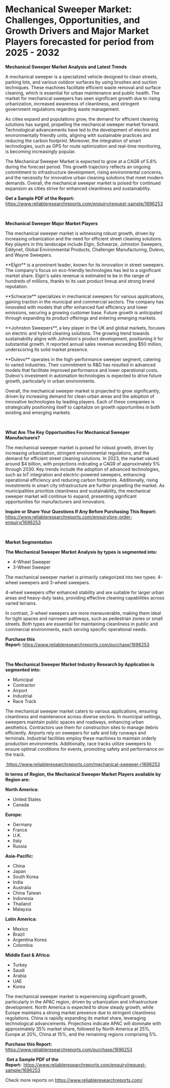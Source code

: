 <p><h1>Mechanical Sweeper Market: Challenges, Opportunities, and Growth Drivers and Major Market Players forecasted for period from 2025 - 2032</h1></p><p><strong>Mechanical Sweeper Market Analysis and Latest Trends</strong></p>
<p><p>A mechanical sweeper is a specialized vehicle designed to clean streets, parking lots, and various outdoor surfaces by using brushes and suction techniques. These machines facilitate efficient waste removal and surface cleaning, which is essential for urban maintenance and public health. The market for mechanical sweepers has seen significant growth due to rising urbanization, increased awareness of cleanliness, and stringent government regulations regarding waste management.</p><p>As cities expand and populations grow, the demand for efficient cleaning solutions has surged, propelling the mechanical sweeper market forward. Technological advancements have led to the development of electric and environmentally friendly units, aligning with sustainable practices and reducing the carbon footprint. Moreover, the integration of smart technologies, such as GPS for route optimization and real-time monitoring, is becoming increasingly popular.</p><p>The Mechanical Sweeper Market is expected to grow at a CAGR of 5.8% during the forecast period. This growth trajectory reflects an ongoing commitment to infrastructure development, rising environmental concerns, and the necessity for innovative urban cleaning solutions that meet modern demands. Overall, the mechanical sweeper market is poised for continued expansion as cities strive for enhanced cleanliness and sustainability.</p></p>
<p><strong>Get a Sample PDF of the Report:&nbsp;</strong> <a href="https://www.reliableresearchreports.com/enquiry/request-sample/1696253?utm_campaign=2278&utm_medium=2&utm_source=Github&utm_content=ia&utm_term=27032025&utm_id=mechanical-sweeper">https://www.reliableresearchreports.com/enquiry/request-sample/1696253</a></p>
<p>&nbsp;</p>
<p><strong>Mechanical Sweeper Major Market Players</strong></p>
<p><p>The mechanical sweeper market is witnessing robust growth, driven by increasing urbanization and the need for efficient street cleaning solutions. Key players in this landscape include Elgin, Schwarze, Johnston Sweepers, Eddynet, Global Environmental Products, Challenger Manufacturing, Dulevo, and Wayne Sweepers.</p><p>**Elgin** is a prominent leader, known for its innovation in street sweepers. The company's focus on eco-friendly technologies has led to a significant market share. Elgin's sales revenue is estimated to be in the range of hundreds of millions, thanks to its vast product lineup and strong brand reputation.</p><p>**Schwarze** specializes in mechanical sweepers for various applications, gaining traction in the municipal and commercial sectors. The company has innovated with models that offer enhanced fuel efficiency and lower emissions, securing a growing customer base. Future growth is anticipated through expanding its product offerings and entering emerging markets.</p><p>**Johnston Sweepers**, a key player in the UK and global markets, focuses on electric and hybrid cleaning solutions. The growing trend towards sustainability aligns with Johnston's product development, positioning it for substantial growth. It reported annual sales revenue exceeding $50 million, underscoring its solid market presence.</p><p>**Dulevo** operates in the high-performance sweeper segment, catering to varied industries. Their commitment to R&D has resulted in advanced models that facilitate improved performance and lower operational costs. Dulevo's investment in automation technologies is expected to drive future growth, particularly in urban environments.</p><p>Overall, the mechanical sweeper market is projected to grow significantly, driven by increasing demand for clean urban areas and the adoption of innovative technologies by leading players. Each of these companies is strategically positioning itself to capitalize on growth opportunities in both existing and emerging markets.</p></p>
<p>&nbsp;</p>
<p><strong>What Are The Key Opportunities For Mechanical Sweeper Manufacturers?</strong></p>
<p><p>The mechanical sweeper market is poised for robust growth, driven by increasing urbanization, stringent environmental regulations, and the demand for efficient street cleaning solutions. In 2023, the market valued around $4 billion, with projections indicating a CAGR of approximately 5% through 2030. Key trends include the adoption of advanced technologies, such as IoT integration and electric-powered sweepers, enhancing operational efficiency and reducing carbon footprints. Additionally, rising investments in smart city infrastructure are further propelling the market. As municipalities prioritize cleanliness and sustainability, the mechanical sweeper market will continue to expand, presenting significant opportunities for manufacturers and innovators.</p></p>
<p><strong>Inquire or Share Your Questions If Any Before Purchasing This Report:</strong> <a href="https://www.reliableresearchreports.com/enquiry/pre-order-enquiry/1696253?utm_campaign=2278&utm_medium=2&utm_source=Github&utm_content=ia&utm_term=27032025&utm_id=mechanical-sweeper">https://www.reliableresearchreports.com/enquiry/pre-order-enquiry/1696253</a></p>
<p>&nbsp;</p>
<p><strong>Market Segmentation</strong></p>
<p><strong>The Mechanical Sweeper Market Analysis by types is segmented into:</strong></p>
<p><ul><li>4-Wheel Sweeper</li><li>3-Wheel Sweeper</li></ul></p>
<p><p>The mechanical sweeper market is primarily categorized into two types: 4-wheel sweepers and 3-wheel sweepers. </p><p>4-wheel sweepers offer enhanced stability and are suitable for larger urban areas and heavy-duty tasks, providing effective cleaning capabilities across varied terrains. </p><p>In contrast, 3-wheel sweepers are more maneuverable, making them ideal for tight spaces and narrower pathways, such as pedestrian zones or small streets. Both types are essential for maintaining cleanliness in public and commercial environments, each serving specific operational needs.</p></p>
<p><strong>Purchase this Report:&nbsp;</strong><a href="https://www.reliableresearchreports.com/purchase/1696253?utm_campaign=2278&utm_medium=2&utm_source=Github&utm_content=ia&utm_term=27032025&utm_id=mechanical-sweeper">https://www.reliableresearchreports.com/purchase/1696253</a></p>
<p>&nbsp;</p>
<p><strong>The Mechanical Sweeper Market Industry Research by Application is segmented into:</strong></p>
<p><ul><li>Municipal</li><li>Contractor</li><li>Airport</li><li>Industrial</li><li>Race Track</li></ul></p>
<p><p>The mechanical sweeper market caters to various applications, ensuring cleanliness and maintenance across diverse sectors. In municipal settings, sweepers maintain public spaces and roadways, enhancing urban aesthetics. Contractors use them for construction sites to manage debris efficiently. Airports rely on sweepers for safe and tidy runways and terminals. Industrial facilities employ these machines to maintain orderly production environments. Additionally, race tracks utilize sweepers to ensure optimal conditions for events, promoting safety and performance on the track.</p></p>
<p><a href="https://www.reliableresearchreports.com/mechanical-sweeper-r1696253?utm_campaign=2278&utm_medium=2&utm_source=Github&utm_content=ia&utm_term=27032025&utm_id=mechanical-sweeper">&nbsp;https://www.reliableresearchreports.com/mechanical-sweeper-r1696253</a></p>
<p><strong>In terms of Region, the Mechanical Sweeper Market Players available by Region are:</strong></p>
<p>
    <p> <strong> North America: </strong>
        <ul>
            <li>United States</li>
            <li>Canada</li>
        </ul>
        </p> 
    <p> <strong> Europe: </strong>
        <ul>
            <li>Germany</li>
            <li>France</li>
            <li>U.K.</li>
            <li>Italy</li>
            <li>Russia</li>
        </ul>
        </p> 
    <p> <strong> Asia-Pacific: </strong>
        <ul>
            <li>China</li>
            <li>Japan</li>
            <li>South Korea</li>
            <li>India</li>
            <li>Australia</li>
            <li>China Taiwan</li>
            <li>Indonesia</li>
            <li>Thailand</li>
            <li>Malaysia</li>
        </ul>
        </p> 
    <p> <strong> Latin America: </strong>
        <ul>
            <li>Mexico</li>
            <li>Brazil</li>
            <li>Argentina Korea</li>
            <li>Colombia</li>
        </ul>
        </p> 
    <p> <strong> Middle East & Africa: </strong>
        <ul>
            <li>Turkey</li>
            <li>Saudi</li>
            <li>Arabia</li>
            <li>UAE</li>
            <li>Korea</li>
        </ul>
    </p>
    </p>
<p><p>The mechanical sweeper market is experiencing significant growth, particularly in the APAC region, driven by urbanization and infrastructure development. North America is expected to show steady growth, while Europe maintains a strong market presence due to stringent cleanliness regulations. China is rapidly expanding its market share, leveraging technological advancements. Projections indicate APAC will dominate with approximately 35% market share, followed by North America at 25%, Europe at 20%, China at 15%, and the remaining regions comprising 5%.</p></p>
<p><strong>Purchase this Report: </strong><a href="https://www.reliableresearchreports.com/purchase/1696253?utm_campaign=2278&utm_medium=2&utm_source=Github&utm_content=ia&utm_term=27032025&utm_id=mechanical-sweeper">https://www.reliableresearchreports.com/purchase/1696253</a></p>
<p>&nbsp;<strong>Get a Sample PDF of the Report:&nbsp;&nbsp;</strong><a href="https://www.reliableresearchreports.com/enquiry/request-sample/1696253?utm_campaign=2278&utm_medium=2&utm_source=Github&utm_content=ia&utm_term=27032025&utm_id=mechanical-sweeper">https://www.reliableresearchreports.com/enquiry/request-sample/1696253</a></p>
<p><strong></strong></p>
<p>Check more reports on <a href="https://www.reliableresearchreports.com/?utm_campaign=2278&utm_medium=2&utm_source=Github&utm_content=ia&utm_term=27032025&utm_id=mechanical-sweeper">https://www.reliableresearchreports.com/</a></p>